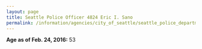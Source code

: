 ```yaml
---
layout: page
title: Seattle Police Officer 4824 Eric I. Sano
permalink: /information/agencies/city_of_seattle/seattle_police_department/copbook/4824/
---
```


**Age as of Feb. 24, 2016:** 53
